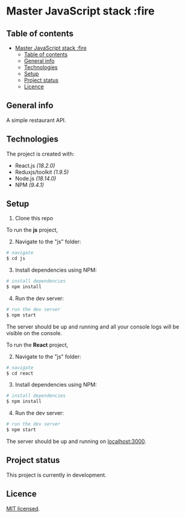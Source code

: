 # Master JavaScript stack :fire

## Table of contents

- [Master JavaScript stack :fire](#master-javascript-stack-fire)
  - [Table of contents](#table-of-contents)
  - [General info](#general-info)
  - [Technologies](#technologies)
  - [Setup](#setup)
  - [Project status](#project-status)
  - [Licence](#licence)

## General info

A simple restaurant API.

## Technologies

The project is created with:

- React.js _(18.2.0)_
- Reduxjs/toolkit _(1.9.5)_
- Node.js _(18.14.0)_
- NPM _(9.4.1)_

## Setup

1. Clone this repo

To run the **js** project,

2. Navigate to the "js" folder:

```bash
# navigate
$ cd js
```

3. Install dependencies using NPM:

```bash
# install dependencies
$ npm install
```

4. Run the dev server:

```bash
# run the dev server
$ npm start
```

The server should be up and running and all your console logs will be visible on the console.

To run the **React** project,

2. Navigate to the "js" folder:

```bash
# navigate
$ cd react
```

3. Install dependencies using NPM:

```bash
# install dependencies
$ npm install
```

4. Run the dev server:

```bash
# run the dev server
$ npm start
```

The server should be up and running on [localhost:3000](http://localhost:3000/).

## Project status

This project is currently in development.

## Licence

[MIT licensed](LICENSE).
